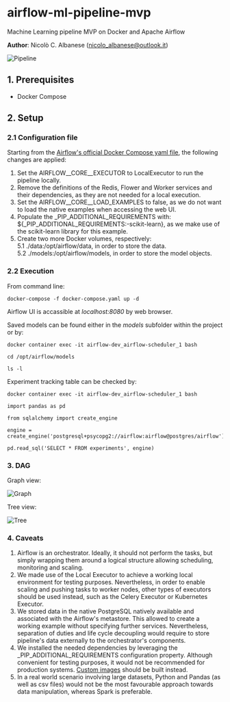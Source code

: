 # airflow-ml-pipeline-mvp

Machine Learning pipeline MVP on Docker and Apache Airflow

__Author__: Nicolò C. Albanese (nicolo_albanese@outlook.it)

![Pipeline](https://github.com/NicoloAlbanese/airflow-ml-pipeline-mvp/blob/main/img/pipeline.png)

## 1. Prerequisites

- Docker Compose

## 2. Setup 

### 2.1 Configuration file

Starting from the [Airflow's official Docker Compose yaml file](https://airflow.apache.org/docs/apache-airflow/stable/docker-compose.yaml), the following changes are applied:

1. Set the AIRFLOW__CORE__EXECUTOR to LocalExecutor to run the pipeline locally.
2. Remove the definitions of the Redis, Flower and Worker services and their dependencies, as they are not needed for a local execution. 
3. Set the AIRFLOW__CORE__LOAD_EXAMPLES to false, as we do not want to load the native examples when accessing the web UI.
4. Populate the \_PIP_ADDITIONAL_REQUIREMENTS with: ${\_PIP_ADDITIONAL_REQUIREMENTS:-scikit-learn}, as we make use of the scikit-learn library for this example.
5. Create two more Docker volumes, respectively:
   5.1 ./data:/opt/airflow/data, in order to store the data.
   5.2 ./models:/opt/airflow/models, in order to store the model objects.

### 2.2 Execution

From command line:

```
docker-compose -f docker-compose.yaml up -d
```

Airflow UI is accassible at _localhost:8080_ by web browser.

Saved models can be found either in the _models_ subfolder within the project or by:

```
docker container exec -it airflow-dev_airflow-scheduler_1 bash

cd /opt/airflow/models

ls -l
```

Experiment tracking table can be checked by:

```
docker container exec -it airflow-dev_airflow-scheduler_1 bash

import pandas as pd

from sqlalchemy import create_engine

engine = create_engine('postgresql+psycopg2://airflow:airflow@postgres/airflow')

pd.read_sql('SELECT * FROM experiments', engine)
```

### 3. DAG

Graph view:

![Graph](https://github.com/NicoloAlbanese/airflow-ml-pipeline-mvp/blob/main/img/pipelinechart.png)

Tree view:

![Tree](https://github.com/NicoloAlbanese/airflow-ml-pipeline-mvp/blob/main/img/treeview.png)

### 4. Caveats

1. Airflow is an orchestrator. Ideally, it should not perform the tasks, but simply wrapping them around a logical structure allowing scheduling, monitoring and scaling.
2. We made use of the Local Executor to achieve a working local environment for testing purposes. Nevertheless, in order to enable scaling and pushing tasks to worker nodes, other types of executors should be used instead, such as the Celery Executor or Kubernetes Executor.
3. We stored data in the native PostgreSQL natively available and associated with the Airflow's metastore. This allowed to create a working example without specifying further services. Nevertheless, separation of duties and life cycle decoupling would require to store pipeline's data externally to the orchestrator's components.
4. We installed the needed dependencies by leveraging the \_PIP_ADDITIONAL_REQUIREMENTS configuration property. Although convenient for testing purposes, it would not be recommended for production systems. [Custom images](https://airflow.apache.org/docs/docker-stack/build.html) should be built instead.
5. In a real world scenario involving large datasets, Python and Pandas (as well as csv files) would not be the most favourable approach towards data manipulation, whereas Spark is preferable.
